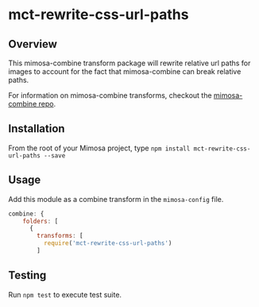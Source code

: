 mct-rewrite-css-url-paths
=======================

## Overview

This mimosa-combine transform package will rewrite relative url paths for images to account for the fact that mimosa-combine can break relative paths.

For information on mimosa-combine transforms, checkout the [mimosa-combine repo](https://github.com/dbashford/mimosa-combine#transform-functions).

## Installation

From the root of your Mimosa project, type `npm install mct-rewrite-css-url-paths --save`

## Usage

Add this module as a combine transform in the `mimosa-config` file.
```javascript
combine: {
    folders: [
      {
        transforms: [
          require('mct-rewrite-css-url-paths')
        ]
```

## Testing

Run `npm test` to execute test suite.
